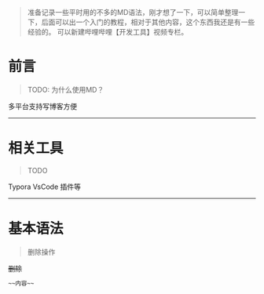 > 准备记录一些平时用的不多的MD语法，刚才想了一下，可以简单整理一下，后面可以出一个入门的教程，相对于其他内容，这个东西我还是有一些经验的。
> 可以新建哔哩哔哩【开发工具】视频专栏。

# 前言

> TODO: 为什么使用MD？

多平台支持写博客方便

---

# 相关工具

> TODO

Typora VsCode 插件等


---

# 基本语法

> 删除操作

~~删除~~

```bash
~~内容~~
```

